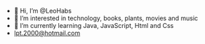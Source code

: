 - 👋 Hi, I’m @LeoHabs
- 👀 I’m interested in technology, books, plants, movies and music
- 🌱 I’m currently learning Java, JavaScript, Html and Css
- lpt.2000@hotmail.com

